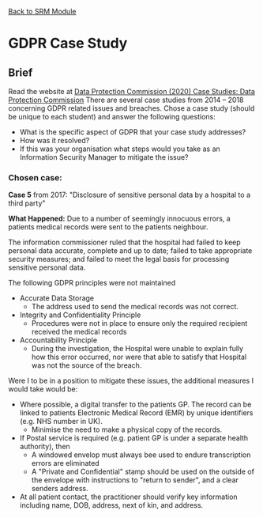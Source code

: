 [Back to SRM Module](./README.md)

# GDPR Case Study

## Brief
Read the website at [Data Protection Commission (2020) Case Studies: Data Protection Commission](https://dataprotection.ie/en/pre-gdpr/case-studies)
There are several case studies from 2014 – 2018 concerning GDPR related issues and breaches. Chose a case study (should be unique to each student) and answer the following questions:

- What is the specific aspect of GDPR that your case study addresses?
- How was it resolved?
- If this was your organisation what steps would you take as an Information Security Manager to mitigate the issue?

### Chosen case:
**Case 5** from 2017: "Disclosure of sensitive personal data by a hospital to a third party"

**What Happened:** Due to a number of seemingly innocuous errors, a patients medical records were sent to the patients neighbour. 

The information commissioner ruled that the hospital had failed to keep personal data accurate, complete and up to date; failed to take appropriate security measures; and failed to meet the legal basis for processing sensitive personal data. 

The following GDPR principles were not maintained
- Accurate Data Storage
	- The address used to send the medical records was not correct.
- Integrity and Confidentiality Principle
	- Procedures were not in place to ensure only the required recipient received the medical records
- Accountability Principle
	- During the investigation, the Hospital were unable to explain fully how this error occurred, nor were that able to satisfy that Hospital was not the source of the breach.

Were I to be in a position to mitigate these issues, the additional measures I would take would be:
- Where possible, a digital transfer to the patients GP. The record can be linked to patients Electronic Medical Record (EMR) by unique identifiers (e.g. NHS number in UK).
	- Minimise the need to make a physical copy of the records. 
- If Postal service is required (e.g. patient GP is under a separate health authority), then
	- A windowed envelop must always bee used to endure transcription errors are eliminated
	- A "Private and Confidential" stamp should be used on the outside of the envelope with instructions to "return to sender", and a clear senders address. 
- At all patient contact, the practitioner should verify key information including name, DOB, address, next of kin, and address. 

